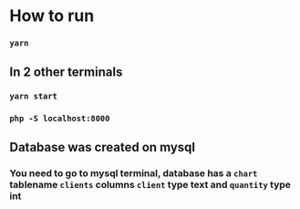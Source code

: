 # How to run

### `yarn`
## In 2 other terminals
### `yarn start`
### `php -S localhost:8000`

## Database was created on mysql

### You need to go to mysql terminal, database has a `chart` tablename `clients` columns `client` type text and `quantity` type int
